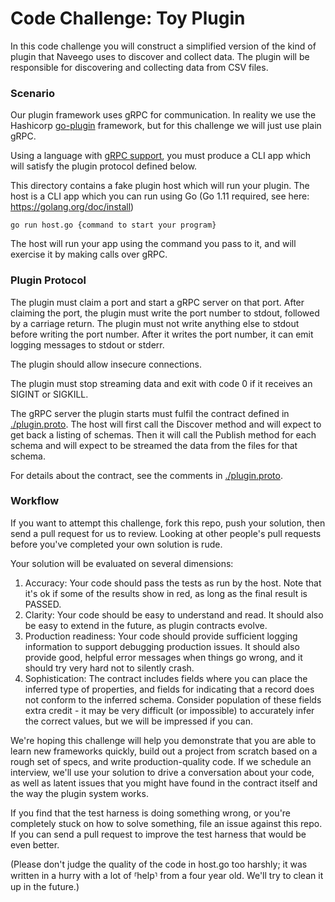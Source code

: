 # Code Challenge: Toy Plugin

In this code challenge you will construct a simplified version of the kind of plugin that Naveego uses to discover and collect data. The plugin will be responsible for discovering and collecting data from CSV files.

### Scenario

Our plugin framework uses gRPC for communication. In reality we use the Hashicorp [go-plugin](https://github.com/hashicorp/go-plugin) framework, but
for this challenge we will just use plain gRPC.

Using a language with [gRPC support](https://grpc.io/docs/), you must produce a CLI app which will satisfy the plugin protocol defined below.

This directory contains a fake plugin host which will run your plugin. The
host is a CLI app which you can run using Go (Go 1.11 required, see here: https://golang.org/doc/install)

```
go run host.go {command to start your program}
```

The host will run your app using the command you pass to it, and will exercise it by making calls over gRPC.

### Plugin Protocol

The plugin must claim a port and start a gRPC server on that port. After claiming the port,
the plugin must write the port number to stdout, followed by a carriage return. The plugin
must not write anything else to stdout before writing the port number. After it writes the port 
number, it can emit logging messages to stdout or stderr.

The plugin should allow insecure connections.

The plugin must stop streaming data and exit with code 0 if it receives an
SIGINT or SIGKILL.

The gRPC server the plugin starts must fulfil the contract defined in [./plugin.proto](./plugin.proto). The host will first call the Discover method and will expect to get back a listing of schemas. Then it will
call the Publish method for each schema and will expect to be streamed
the data from the files for that schema.

For details about the contract, see the comments in [./plugin.proto](./plugin.proto).


### Workflow

If you want to attempt this challenge, fork this repo, push your solution, then send a pull request for us to review. Looking at other people's pull requests before you've completed your own solution is rude. 

Your solution will be evaluated on several dimensions:

1. Accuracy: Your code should pass the tests as run by the host. Note that it's ok if some of the results show in red, as long as the final result is PASSED.
2. Clarity: Your code should be easy to understand and read. It should also be easy to extend in the future,
as plugin contracts evolve.
3. Production readiness: Your code should provide sufficient logging information to support debugging production issues. 
It should also provide good, helpful error messages when things go wrong, and it should try very hard not to silently crash.
4. Sophistication: The contract includes fields where you can place the inferred type of properties, and fields for indicating that 
a record does not conform to the inferred schema. Consider population of these fields extra credit - it may be very 
 difficult (or impossible) to accurately infer the correct values, but we will be impressed if you can.
 
We're hoping this challenge will help you demonstrate that you are able to learn new frameworks quickly, build out a project from scratch based on a rough set of specs, and write production-quality code. If we schedule an interview, we'll use your solution to drive a conversation about your code, as well as latent issues that you might have found in the contract itself and the way the plugin system works.

If you find that the test harness is doing something wrong, or you're completely stuck on how to solve something, file an issue against this repo. If you can send a pull request to improve the test harness that would be even better.

(Please don't judge the quality of the code in host.go too harshly; it was written in a hurry with a lot of ⸢help⸣ from a four year old. We'll try to clean it up in the future.)
